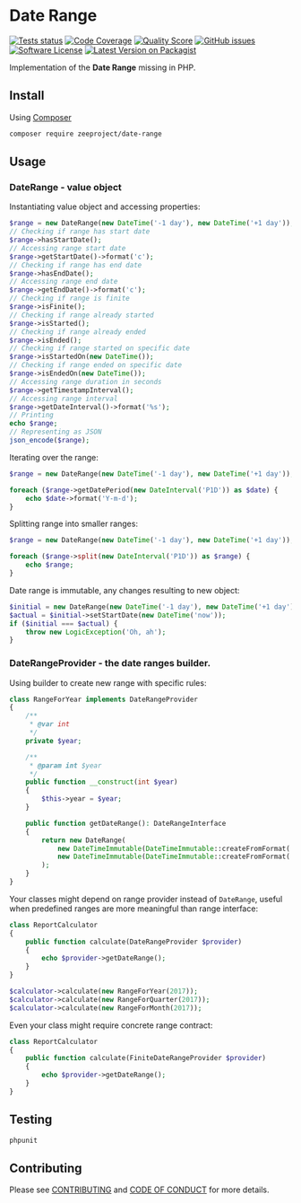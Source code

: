 # Date Range

[ico-tests-status]: https://github.com/zee/date-range/workflows/phpunit/badge.svg
[link-github]: https://github.com/zee/date-range

[ico-scrutinizer]: https://img.shields.io/scrutinizer/coverage/g/zee/date-range.svg?logo=scrutinizer
[ico-code-quality]: https://img.shields.io/scrutinizer/g/zee/date-range.svg?logo=scrutinizer
[link-scrutinizer]: https://scrutinizer-ci.com/g/zee/date-range/code-structure
[link-code-quality]: https://scrutinizer-ci.com/g/zee/date-range

[ico-issues]: https://img.shields.io/github/issues/zee/date-range.svg?logo=github
[link-issues]: https://github.com/zee/date-range/issues

[ico-license]: https://img.shields.io/github/license/zee/date-range
[link-license]: LICENSE

[ico-version]: https://img.shields.io/packagist/v/zeeproject/date-range.svg?label=Latest
[link-packagist]: https://packagist.org/packages/zeeproject/date-range

[![Tests status][ico-tests-status]][link-github]
[![Code Coverage][ico-scrutinizer]][link-scrutinizer]
[![Quality Score][ico-code-quality]][link-code-quality]
[![GitHub issues][ico-issues]][link-issues]
[![Software License][ico-license]][link-license]
[![Latest Version on Packagist][ico-version]][link-packagist]

Implementation of the **Date Range** missing in PHP.

## Install

Using [Composer](https://getcomposer.org)

```bash
composer require zeeproject/date-range
```

## Usage

### DateRange - value object

Instantiating value object and accessing properties:

~~~php
$range = new DateRange(new DateTime('-1 day'), new DateTime('+1 day'));
// Checking if range has start date
$range->hasStartDate();
// Accessing range start date
$range->getStartDate()->format('c');
// Checking if range has end date
$range->hasEndDate();
// Accessing range end date
$range->getEndDate()->format('c');
// Checking if range is finite
$range->isFinite();
// Checking if range already started
$range->isStarted();
// Checking if range already ended
$range->isEnded();
// Checking if range started on specific date
$range->isStartedOn(new DateTime());
// Checking if range ended on specific date
$range->isEndedOn(new DateTime());
// Accessing range duration in seconds
$range->getTimestampInterval();
// Accessing range interval
$range->getDateInterval()->format('%s');
// Printing
echo $range;
// Representing as JSON
json_encode($range);
~~~

Iterating over the range:

~~~php
$range = new DateRange(new DateTime('-1 day'), new DateTime('+1 day'));

foreach ($range->getDatePeriod(new DateInterval('P1D')) as $date) {
    echo $date->format('Y-m-d');
}
~~~

Splitting range into smaller ranges:

~~~php
$range = new DateRange(new DateTime('-1 day'), new DateTime('+1 day'));

foreach ($range->split(new DateInterval('P1D')) as $range) {
    echo $range;
}
~~~

Date range is immutable, any changes resulting to new object:

~~~php
$initial = new DateRange(new DateTime('-1 day'), new DateTime('+1 day'));
$actual = $initial->setStartDate(new DateTime('now'));
if ($initial === $actual) {
    throw new LogicException('Oh, ah');
}
~~~

### DateRangeProvider - the date ranges builder.

Using builder to create new range with specific rules:

~~~php
class RangeForYear implements DateRangeProvider
{
    /**
     * @var int
     */
    private $year;

    /**
     * @param int $year
     */
    public function __construct(int $year)
    {
        $this->year = $year;
    }

    public function getDateRange(): DateRangeInterface
    {
        return new DateRange(
            new DateTimeImmutable(DateTimeImmutable::createFromFormat('c', "{$this->year}-01-01T00:00:00Z")),
            new DateTimeImmutable(DateTimeImmutable::createFromFormat('c', "{$this->year}-12-31T23:59:59Z"))
        );
    }
}
~~~

Your classes might depend on range provider instead of `DateRange`,
useful when predefined ranges are more meaningful than range interface:

~~~php
class ReportCalculator
{
    public function calculate(DateRangeProvider $provider)
    {
        echo $provider->getDateRange();
    }
}

$calculator->calculate(new RangeForYear(2017));
$calculator->calculate(new RangeForQuarter(2017));
$calculator->calculate(new RangeForMonth(2017));
~~~

Even your class might require concrete range contract:

~~~php
class ReportCalculator
{
    public function calculate(FiniteDateRangeProvider $provider)
    {
        echo $provider->getDateRange();
    }
}
~~~

## Testing

```bash
phpunit
```

## Contributing

Please see [CONTRIBUTING](.github/CONTRIBUTING.md) and [CODE OF CONDUCT](.github/CODE_OF_CONDUCT.md) for more details.
